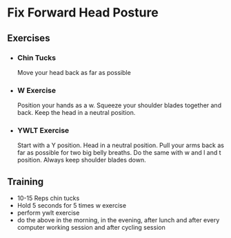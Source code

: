 # Fix Forward Head Posture

## Exercises
- ###  Chin Tucks
  Move your head back as far as possible
- ### W Exercise
  Position your hands as a w. Squeeze your shoulder blades together and back.
  Keep the head in a neutral position.
- ### YWLT Exercise
  Start with a Y position. Head in a neutral position. Pull your arms back as far as possible for two big belly breaths.
  Do the same with w and l and t position. Always keep shoulder blades down.


## Training
- 10-15 Reps chin tucks
- Hold 5 seconds for 5 times w exercise
- perform ywlt exercise
- do the above in the morning, in the evening, after lunch and after every computer working session and after cycling session